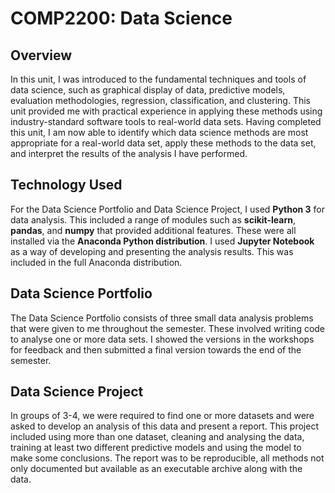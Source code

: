 # COMP2200: Data Science

## Overview
In this unit, I was introduced to the fundamental techniques and tools of data science, such as graphical display of data, predictive models, evaluation methodologies, regression, classification, and clustering. This unit provided me with practical experience in applying these methods using industry-standard software tools to real-world data sets. Having completed this unit, I am now able to identify which data science methods are most appropriate for a real-world data set, apply these methods to the data set, and interpret the results of the analysis I have performed.

## Technology Used
For the Data Science Portfolio and Data Science Project, I used **Python 3** for data analysis. This included a range of modules such as **scikit-learn**, **pandas**, and **numpy** that provided additional features. These were all installed via the **Anaconda Python distribution**. I used **Jupyter Notebook** as a way of developing and presenting the analysis results. This was included in the full Anaconda distribution.

## Data Science Portfolio
The Data Science Portfolio consists of three small data analysis problems that were given to me throughout the semester. These involved writing code to analyse one or more data sets. I showed the versions in the workshops for feedback and then submitted a final version towards the end of the semester.

## Data Science Project
In groups of 3-4, we were required to find one or more datasets and were asked to develop an analysis of this data and present a report. This project included using more than one dataset, cleaning and analysing the data, training at least two different predictive models and using the model to make some conclusions. The report was to be reproducible, all methods not only documented but available as an executable archive along with the data.
